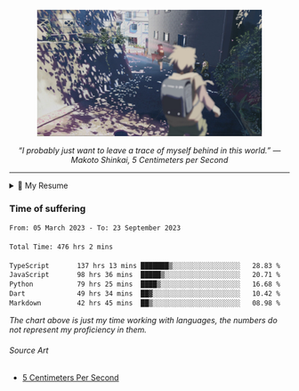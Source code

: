 <p align="center"><img src="asset/header.jpg" width="80%"/></p>
<p align="center"><i>“I probably just want to leave a trace of myself behind in this world.” ― Makoto Shinkai, 5 Centimeters per Second</i></p>

---

<details>
  <summary>📃 My Resume</summary>

### Education

- 📖 **Computer Science**\
📆 10/2021 - present\
📍 **Thang Long University** - Hoang Mai, Hanoi, Vietnam

### Experience

<img align="right" src="https://img.shields.io/badge/Next.js-black?style=flat&logo=next.js&logoColor=white"/>
<img align="right" src="https://img.shields.io/badge/Ant_Design-ant?style=flat&logo=antdesign&logoColor=white&color=%230170FE"/>
<img align="right" src="https://img.shields.io/badge/node.js-6DA55F?style=flat&logo=node.js&logoColor=white"/>


- 👨‍💻 **Frontend Web Intern**\
📆 07/2023 - present\
📍 **MQ ICT Solutions** - Hoang Mai, Hanoi, Vietnam
  
<!--
## Skills

<img align="right" src="https://img.shields.io/badge/Python-3776AB?logo=python&logoColor=white" />


**Programming**

<img align="right" src="https://img.shields.io/badge/Windows-0078D6?logo=windows&logoColor=white" />
-->

</details>

### Time of suffering

<!--START_SECTION:waka-->

```txt
From: 05 March 2023 - To: 23 September 2023

Total Time: 476 hrs 2 mins

TypeScript       137 hrs 13 mins ███████▒░░░░░░░░░░░░░░░░░   28.83 %
JavaScript       98 hrs 36 mins  █████▒░░░░░░░░░░░░░░░░░░░   20.71 %
Python           79 hrs 25 mins  ████▒░░░░░░░░░░░░░░░░░░░░   16.68 %
Dart             49 hrs 34 mins  ██▓░░░░░░░░░░░░░░░░░░░░░░   10.42 %
Markdown         42 hrs 45 mins  ██▒░░░░░░░░░░░░░░░░░░░░░░   08.98 %
```

<!--END_SECTION:waka-->

_The chart above is just my time working with languages, the numbers do not represent my proficiency in them._

###### Source Art

-  [5 Centimeters Per Second](https://wallhaven.cc/w/nrowq1)

